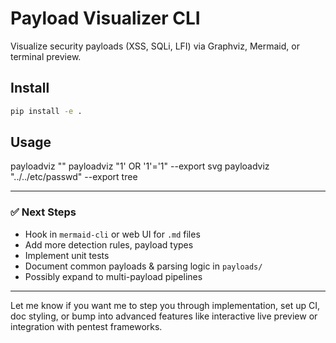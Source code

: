 # Payload Visualizer CLI

Visualize security payloads (XSS, SQLi, LFI) via Graphviz, Mermaid, or terminal preview.

## Install

```bash
pip install -e .
```

## Usage

payloadviz "<script>alert('XSS')</script>"
payloadviz "1' OR '1'='1" --export svg
payloadviz "../../etc/passwd" --export tree


---

### ✅ Next Steps
- Hook in `mermaid-cli` or web UI for `.md` files
- Add more detection rules, payload types
- Implement unit tests
- Document common payloads & parsing logic in `payloads/`
- Possibly expand to multi-payload pipelines

---

Let me know if you want me to step you through implementation, set up CI, doc styling, or bump into advanced features like interactive live preview or integration with pentest frameworks.
